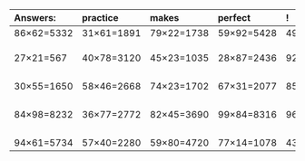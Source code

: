 | Answers: | practice | makes | perfect | ! |
| :--- | :--- | :--- | :--- | :--- |
| 86×62=5332 | 31×61=1891 | 79×22=1738 | 59×92=5428 | 49×58=2842 | 
|   |   |   |   |   | 
|   |   |   |   |   | 
|   |   |   |   |   | 
| 27×21=567 | 40×78=3120 | 45×23=1035 | 28×87=2436 | 92×33=3036 | 
|   |   |   |   |   | 
|   |   |   |   |   | 
|   |   |   |   |   | 
|   |   |   |   |   | 
| 30×55=1650 | 58×46=2668 | 74×23=1702 | 67×31=2077 | 85×68=5780 | 
|   |   |   |   |   | 
|   |   |   |   |   | 
|   |   |   |   |   | 
|   |   |   |   |   | 
| 84×98=8232 | 36×77=2772 | 82×45=3690 | 99×84=8316 | 96×61=5856 | 
|   |   |   |   |   | 
|   |   |   |   |   | 
|   |   |   |   |   | 
|   |   |   |   |   | 
| 94×61=5734 | 57×40=2280 | 59×80=4720 | 77×14=1078 | 43×92=3956 | 
